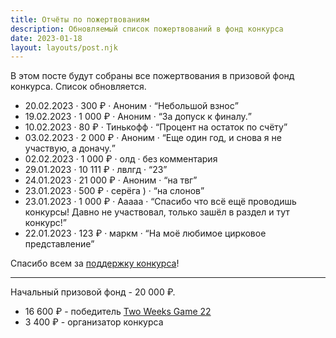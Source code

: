 ```yaml
---
title: Отчёты по пожертвованиям
description: Обновляемый список пожертвований в фонд конкурса
date: 2023-01-18
layout: layouts/post.njk
---
```


В этом посте будут собраны все пожертвования в призовой фонд конкурса. Список обновляется.

- 20.02.2023 · 300 ₽ · Аноним · <q>Небольшой взнос</q>
- 19.02.2023 · 1 000 ₽ · Аноним · <q>За допуск к финалу.</q>
- 10.02.2023 · 80 ₽ · Тинькофф · <q>Процент на остаток по счёту</q>
- 03.02.2023 · 2 000 ₽ · Аноним · <q>Еще один год, и снова я не участвую, а доначу.</q>
- 02.02.2023 · 1 000 ₽ · олд · без комментария
- 29.01.2023 · 10 111 ₽ · лвлгд · <q>23</q>
- 24.01.2023 · 21 000 ₽ · Аноним · <q>на твг</q>
- 23.01.2023 · 500 ₽ · серёга ) · <q>на слонов</q>
- 23.01.2023 · 1 000 ₽ · Ааааа · <q>Спасибо что всё ещё проводишь конкурсы! Давно не участвовал, только зашёл в раздел и тут конкурс!</q>
- 22.01.2023 · 123 ₽ · маркм · <q>На моё любимое цирковое представление</q>

Спасибо всем за [поддержку конкурса](/pages/rules/#podderzhat-konkurs)!

---

Начальный призовой фонд - 20 000 ₽.

- 16 600 ₽ - победитель [Two Weeks Game 22](https://22.twoweeks.ru/posts/10-results/)
- 3 400 ₽ - организатор конкурса
